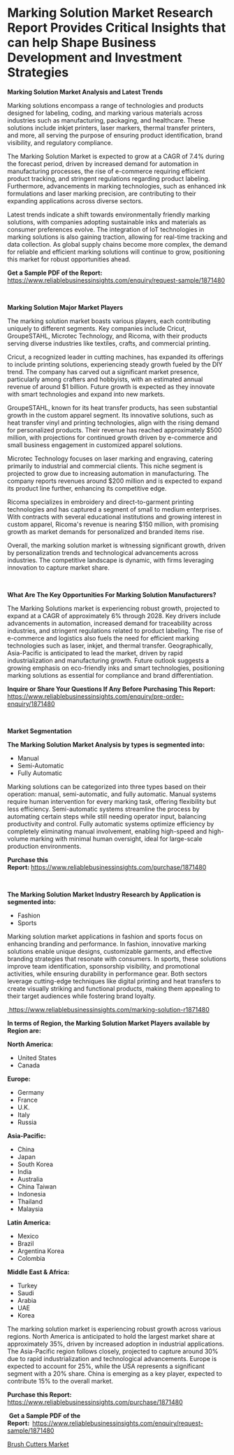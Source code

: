 <p><h1>Marking Solution Market Research Report Provides Critical Insights that can help Shape Business Development and Investment Strategies</h1></p><p><strong>Marking Solution Market Analysis and Latest Trends</strong></p>
<p><p>Marking solutions encompass a range of technologies and products designed for labeling, coding, and marking various materials across industries such as manufacturing, packaging, and healthcare. These solutions include inkjet printers, laser markers, thermal transfer printers, and more, all serving the purpose of ensuring product identification, brand visibility, and regulatory compliance.</p><p>The Marking Solution Market is expected to grow at a CAGR of 7.4% during the forecast period, driven by increased demand for automation in manufacturing processes, the rise of e-commerce requiring efficient product tracking, and stringent regulations regarding product labeling. Furthermore, advancements in marking technologies, such as enhanced ink formulations and laser marking precision, are contributing to their expanding applications across diverse sectors.</p><p>Latest trends indicate a shift towards environmentally friendly marking solutions, with companies adopting sustainable inks and materials as consumer preferences evolve. The integration of IoT technologies in marking solutions is also gaining traction, allowing for real-time tracking and data collection. As global supply chains become more complex, the demand for reliable and efficient marking solutions will continue to grow, positioning this market for robust opportunities ahead.</p></p>
<p><strong>Get a Sample PDF of the Report:&nbsp;</strong> <a href="https://www.reliablebusinessinsights.com/enquiry/request-sample/1871480?utm_campaign=2566&utm_medium=2&utm_source=Github&utm_content=ia&utm_term=22022025&utm_id=marking-solution">https://www.reliablebusinessinsights.com/enquiry/request-sample/1871480</a></p>
<p>&nbsp;</p>
<p><strong>Marking Solution Major Market Players</strong></p>
<p><p>The marking solution market boasts various players, each contributing uniquely to different segments. Key companies include Cricut, GroupeSTAHL, Microtec Technology, and Ricoma, with their products serving diverse industries like textiles, crafts, and commercial printing.</p><p>Cricut, a recognized leader in cutting machines, has expanded its offerings to include printing solutions, experiencing steady growth fueled by the DIY trend. The company has carved out a significant market presence, particularly among crafters and hobbyists, with an estimated annual revenue of around $1 billion. Future growth is expected as they innovate with smart technologies and expand into new markets.</p><p>GroupeSTAHL, known for its heat transfer products, has seen substantial growth in the custom apparel segment. Its innovative solutions, such as heat transfer vinyl and printing technologies, align with the rising demand for personalized products. Their revenue has reached approximately $500 million, with projections for continued growth driven by e-commerce and small business engagement in customized apparel solutions.</p><p>Microtec Technology focuses on laser marking and engraving, catering primarily to industrial and commercial clients. This niche segment is projected to grow due to increasing automation in manufacturing. The company reports revenues around $200 million and is expected to expand its product line further, enhancing its competitive edge.</p><p>Ricoma specializes in embroidery and direct-to-garment printing technologies and has captured a segment of small to medium enterprises. With contracts with several educational institutions and growing interest in custom apparel, Ricoma's revenue is nearing $150 million, with promising growth as market demands for personalized and branded items rise.</p><p>Overall, the marking solution market is witnessing significant growth, driven by personalization trends and technological advancements across industries. The competitive landscape is dynamic, with firms leveraging innovation to capture market share.</p></p>
<p>&nbsp;</p>
<p><strong>What Are The Key Opportunities For Marking Solution Manufacturers?</strong></p>
<p><p>The Marking Solutions market is experiencing robust growth, projected to expand at a CAGR of approximately 6% through 2028. Key drivers include advancements in automation, increased demand for traceability across industries, and stringent regulations related to product labeling. The rise of e-commerce and logistics also fuels the need for efficient marking technologies such as laser, inkjet, and thermal transfer. Geographically, Asia-Pacific is anticipated to lead the market, driven by rapid industrialization and manufacturing growth. Future outlook suggests a growing emphasis on eco-friendly inks and smart technologies, positioning marking solutions as essential for compliance and brand differentiation.</p></p>
<p><strong>Inquire or Share Your Questions If Any Before Purchasing This Report:</strong> <a href="https://www.reliablebusinessinsights.com/enquiry/pre-order-enquiry/1871480?utm_campaign=2566&utm_medium=2&utm_source=Github&utm_content=ia&utm_term=22022025&utm_id=marking-solution">https://www.reliablebusinessinsights.com/enquiry/pre-order-enquiry/1871480</a></p>
<p>&nbsp;</p>
<p><strong>Market Segmentation</strong></p>
<p><strong>The Marking Solution Market Analysis by types is segmented into:</strong></p>
<p><ul><li>Manual</li><li>Semi-Automatic</li><li>Fully Automatic</li></ul></p>
<p><p>Marking solutions can be categorized into three types based on their operation: manual, semi-automatic, and fully automatic. Manual systems require human intervention for every marking task, offering flexibility but less efficiency. Semi-automatic systems streamline the process by automating certain steps while still needing operator input, balancing productivity and control. Fully automatic systems optimize efficiency by completely eliminating manual involvement, enabling high-speed and high-volume marking with minimal human oversight, ideal for large-scale production environments.</p></p>
<p><strong>Purchase this Report:&nbsp;</strong><a href="https://www.reliablebusinessinsights.com/purchase/1871480?utm_campaign=2566&utm_medium=2&utm_source=Github&utm_content=ia&utm_term=22022025&utm_id=marking-solution">https://www.reliablebusinessinsights.com/purchase/1871480</a></p>
<p>&nbsp;</p>
<p><strong>The Marking Solution Market Industry Research by Application is segmented into:</strong></p>
<p><ul><li>Fashion</li><li>Sports</li></ul></p>
<p><p>Marking solution market applications in fashion and sports focus on enhancing branding and performance. In fashion, innovative marking solutions enable unique designs, customizable garments, and effective branding strategies that resonate with consumers. In sports, these solutions improve team identification, sponsorship visibility, and promotional activities, while ensuring durability in performance gear. Both sectors leverage cutting-edge techniques like digital printing and heat transfers to create visually striking and functional products, making them appealing to their target audiences while fostering brand loyalty.</p></p>
<p><a href="https://www.reliablebusinessinsights.com/marking-solution-r1871480?utm_campaign=2566&utm_medium=2&utm_source=Github&utm_content=ia&utm_term=22022025&utm_id=marking-solution">&nbsp;https://www.reliablebusinessinsights.com/marking-solution-r1871480</a></p>
<p><strong>In terms of Region, the Marking Solution Market Players available by Region are:</strong></p>
<p>
    <p> <strong> North America: </strong>
        <ul>
            <li>United States</li>
            <li>Canada</li>
        </ul>
        </p> 
    <p> <strong> Europe: </strong>
        <ul>
            <li>Germany</li>
            <li>France</li>
            <li>U.K.</li>
            <li>Italy</li>
            <li>Russia</li>
        </ul>
        </p> 
    <p> <strong> Asia-Pacific: </strong>
        <ul>
            <li>China</li>
            <li>Japan</li>
            <li>South Korea</li>
            <li>India</li>
            <li>Australia</li>
            <li>China Taiwan</li>
            <li>Indonesia</li>
            <li>Thailand</li>
            <li>Malaysia</li>
        </ul>
        </p> 
    <p> <strong> Latin America: </strong>
        <ul>
            <li>Mexico</li>
            <li>Brazil</li>
            <li>Argentina Korea</li>
            <li>Colombia</li>
        </ul>
        </p> 
    <p> <strong> Middle East & Africa: </strong>
        <ul>
            <li>Turkey</li>
            <li>Saudi</li>
            <li>Arabia</li>
            <li>UAE</li>
            <li>Korea</li>
        </ul>
    </p>
    </p>
<p><p>The marking solution market is experiencing robust growth across various regions. North America is anticipated to hold the largest market share at approximately 35%, driven by increased adoption in industrial applications. The Asia-Pacific region follows closely, projected to capture around 30% due to rapid industrialization and technological advancements. Europe is expected to account for 25%, while the USA represents a significant segment with a 20% share. China is emerging as a key player, expected to contribute 15% to the overall market.</p></p>
<p><strong>Purchase this Report: </strong><a href="https://www.reliablebusinessinsights.com/purchase/1871480?utm_campaign=2566&utm_medium=2&utm_source=Github&utm_content=ia&utm_term=22022025&utm_id=marking-solution">https://www.reliablebusinessinsights.com/purchase/1871480</a></p>
<p>&nbsp;<strong>Get a Sample PDF of the Report:&nbsp;&nbsp;</strong><a href="https://www.reliablebusinessinsights.com/enquiry/request-sample/1871480?utm_campaign=2566&utm_medium=2&utm_source=Github&utm_content=ia&utm_term=22022025&utm_id=marking-solution">https://www.reliablebusinessinsights.com/enquiry/request-sample/1871480</a></p>
<p><strong></strong></p>
<p><p><a href="https://github.com/boitafbg/Market-Research-Report-List-1/blob/main/brush-cutters-market.md?utm_campaign=2566&utm_medium=2&utm_source=Github&utm_content=ia&utm_term=22022025&utm_id=marking-solution">Brush Cutters Market</a></p></p>